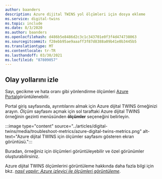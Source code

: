 ```yaml
---
author: baanders
description: Azure dijital TWINS yol ölçümleri için dosya ekleme
ms.service: digital-twins
ms.topic: include
ms.date: 8/3/2020
ms.author: baanders
ms.openlocfilehash: d486b5e8486d2c3c1c343701e0f3f4d474738063
ms.sourcegitcommit: f28ebb95ae9aaaff3f87d8388a09b41e0b3445b5
ms.translationtype: MT
ms.contentlocale: tr-TR
ms.lasthandoff: 03/30/2021
ms.locfileid: "87809057"
---
```

## <a name="monitor-event-routes"></a>Olay yollarını izle

Sayı, gecikme ve hata oranı gibi yönlendirme ölçümleri [Azure Portal](https://portal.azure.com/)görüntülenebilir. 

Portal giriş sayfasında, ayrıntılarını almak için Azure dijital TWINS örneğinizi arayın. *Ölçüm* sayfasını açmak için sol taraftaki Azure dijital TWINS örneğinin gezinti menüsünden **ölçümler** seçeneğini belirleyin.

:::image type="content" source="../articles/digital-twins/media/troubleshoot-metrics/azure-digital-twins-metrics.png" alt-text="Azure dijital TWINS için ölçümler sayfasını gösteren ekran görüntüsü.":::

Buradan, örneğiniz için ölçümleri görüntüleyebilir ve özel görünümler oluşturabilirsiniz.

Azure dijital TWINS ölçümlerini görüntüleme hakkında daha fazla bilgi için bkz. [*nasıl yapılır: Azure izleyici ile ölçümleri görüntüleme*](../articles/digital-twins/troubleshoot-metrics.md).